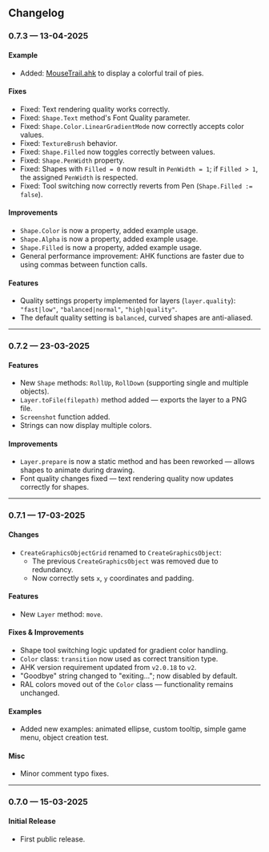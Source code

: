 ## Changelog

### 0.7.3 — 13-04-2025

#### Example
- Added: [MouseTrail.ahk](https://github.com/bceenaeiklmr/GpGFX/blob/main/example/project/MouseTrail.ahk) to display a colorful trail of pies.

#### Fixes
- Fixed: Text rendering quality works correctly.
- Fixed: `Shape.Text` method's Font Quality parameter.
- Fixed: `Shape.Color.LinearGradientMode` now correctly accepts color values.
- Fixed: `TextureBrush` behavior.
- Fixed: `Shape.Filled` now toggles correctly between values.
- Fixed: `Shape.PenWidth` property.
- Fixed: Shapes with `Filled = 0` now result in `PenWidth = 1`; if `Filled > 1`, the assigned `PenWidth` is respected.
- Fixed: Tool switching now correctly reverts from Pen (`Shape.Filled := false`).

#### Improvements
- `Shape.Color` is now a property, added example usage.
- `Shape.Alpha` is now a property, added example usage.
- `Shape.Filled` is now a property, added example usage.
- General performance improvement: AHK functions are faster due to using commas between function calls.

#### Features
- Quality settings property implemented for layers (`layer.quality`): `"fast|low"`, `"balanced|normal"`, `"high|quality"`.
- The default quality setting is `balanced`, curved shapes are anti-aliased.

---

### 0.7.2 — 23-03-2025

#### Features
- New `Shape` methods: `RollUp`, `RollDown` (supporting single and multiple objects).
- `Layer.toFile(filepath)` method added — exports the layer to a PNG file.
- `Screenshot` function added.
- Strings can now display multiple colors.

#### Improvements
- `Layer.prepare` is now a static method and has been reworked — allows shapes to animate during drawing.
- Font quality changes fixed — text rendering quality now updates correctly for shapes.

---

### 0.7.1 — 17-03-2025

#### Changes
- `CreateGraphicsObjectGrid` renamed to `CreateGraphicsObject`:
  - The previous `CreateGraphicsObject` was removed due to redundancy.
  - Now correctly sets `x`, `y` coordinates and padding.

#### Features
- New `Layer` method: `move`.

#### Fixes & Improvements
- Shape tool switching logic updated for gradient color handling.
- `Color` class: `transition` now used as correct transition type.
- AHK version requirement updated from `v2.0.18` to `v2`.
- "Goodbye" string changed to "exiting..."; now disabled by default.
- RAL colors moved out of the `Color` class — functionality remains unchanged.

#### Examples
- Added new examples: animated ellipse, custom tooltip, simple game menu, object creation test.

#### Misc
- Minor comment typo fixes.

---

### 0.7.0 — 15-03-2025

#### Initial Release
- First public release.
